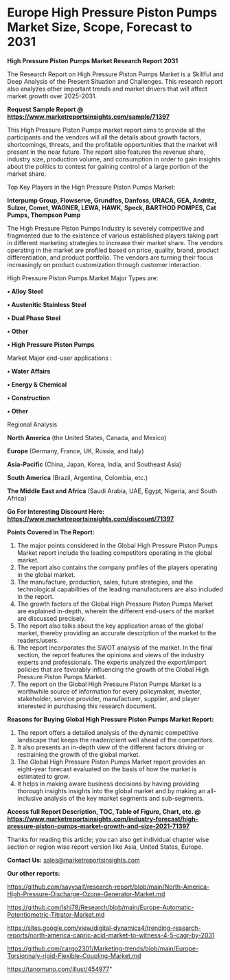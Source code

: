 # Europe High Pressure Piston Pumps Market Size, Scope, Forecast to 2031

<strong>High Pressure Piston Pumps Market Research Report 2031</strong>

The Research Report on High Pressure Piston Pumps Market is a Skillful and Deep Analysis of the Present Situation and Challenges. This research report also analyzes other important trends and market drivers that will affect market growth over 2025-2031.

<strong>Request Sample Report @ <a href=https://www.marketreportsinsights.com/sample/71397>https://www.marketreportsinsights.com/sample/71397</a></strong>

This High Pressure Piston Pumps market report aims to provide all the participants and the vendors will all the details about growth factors, shortcomings, threats, and the profitable opportunities that the market will present in the near future. The report also features the revenue share, industry size, production volume, and consumption in order to gain insights about the politics to contest for gaining control of a large portion of the market share.

Top Key Players in the High Pressure Piston Pumps Market:

<strong>Interpump Group, Flowserve, Grundfos, Danfoss, URACA, GEA, Andritz, Sulzer, Comet, WAGNER, LEWA, HAWK, Speck, BARTHOD POMPES, Cat Pumps, Thompson Pump</strong>

The High Pressure Piston Pumps Industry is severely competitive and fragmented due to the existence of various established players taking part in different marketing strategies to increase their market share. The vendors operating in the market are profiled based on price, quality, brand, product differentiation, and product portfolio. The vendors are turning their focus increasingly on product customization through customer interaction.

High Pressure Piston Pumps Market Major Types are:

<strong>• Alloy Steel

• Austenitic Stainless Steel

• Dual Phase Steel

• Other

• High Pressure Piston Pumps</strong>

Market Major end-user applications :

<strong>• Water Affairs

• Energy & Chemical

• Construction

• Other</strong>

Regional Analysis

</u><strong><b>North America</b></strong> (the United States, Canada, and Mexico)

<strong><b>Europe </b></strong>(Germany, France, UK, Russia, and Italy)

<strong><b>Asia-Pacific</b></strong> (China, Japan, Korea, India, and Southeast Asia)

<strong><b>South America</b></strong> (Brazil, Argentina, Colombia, etc.)

<strong><b>The Middle East and Africa</b></strong> (Saudi Arabia, UAE, Egypt, Nigeria, and South Africa)

<strong>Go For Interesting Discount Here: <a href=https://www.marketreportsinsights.com/discount/71397>https://www.marketreportsinsights.com/discount/71397</a></strong>

<strong>Points Covered in The Report:</strong>
<ol>
  <li>The major points considered in the Global High Pressure Piston Pumps Market report include the leading competitors operating in the global market.</li>
  <li>The report also contains the company profiles of the players operating in the global market.</li>
  <li>The manufacture, production, sales, future strategies, and the technological capabilities of the leading manufacturers are also included in the report.</li>
  <li>The growth factors of the Global High Pressure Piston Pumps Market are explained in-depth, wherein the different end-users of the market are discussed precisely.</li>
  <li>The report also talks about the key application areas of the global market, thereby providing an accurate description of the market to the readers/users.</li>
  <li>The report incorporates the SWOT analysis of the market. In the final section, the report features the opinions and views of the industry experts and professionals. The experts analyzed the export/import policies that are favorably influencing the growth of the Global High Pressure Piston Pumps Market.</li>
  <li>The report on the Global High Pressure Piston Pumps Market is a worthwhile source of information for every policymaker, investor, stakeholder, service provider, manufacturer, supplier, and player interested in purchasing this research document.</li>
</ol>
<strong>Reasons for Buying Global High Pressure Piston Pumps Market Report:</strong>

<ol>
  <li>The report offers a detailed analysis of the dynamic competitive landscape that keeps the reader/client well ahead of the competitors.</li>
  <li>It also presents an in-depth view of the different factors driving or restraining the growth of the global market.</li>
  <li>The Global High Pressure Piston Pumps Market report provides an eight-year forecast evaluated on the basis of how the market is estimated to grow.</li>
  <li>It helps in making aware business decisions by having providing thorough insights insights into the global market and by making an all-inclusive analysis of the key market segments and sub-segments.</li>
</ol>
<strong>Access full Report Description, TOC, Table of Figure, Chart, etc. @ <a href=https://www.marketreportsinsights.com/industry-forecast/high-pressure-piston-pumps-market-growth-and-size-2021-71397>https://www.marketreportsinsights.com/industry-forecast/high-pressure-piston-pumps-market-growth-and-size-2021-71397</a></strong>


Thanks for reading this article; you can also get individual chapter wise section or region wise report version like Asia, United States, Europe.

<strong>Contact Us:</strong>
sales@marketreportsinsights.com

<strong>Our other reports:</strong>

<a href=https://github.com/sayysaif/research-report/blob/main/North-America-High-Pressure-Discharge-Ozone-Generator-Market.md>https://github.com/sayysaif/research-report/blob/main/North-America-High-Pressure-Discharge-Ozone-Generator-Market.md</a>

<a href=https://github.com/Ishi78/Research/blob/main/Europe-Automatic-Potentiometric-Titrator-Market.md>https://github.com/Ishi78/Research/blob/main/Europe-Automatic-Potentiometric-Titrator-Market.md</a>

<a href=https://sites.google.com/view/digital-dynamics4/trending-research-reports/north-america-capric-acid-market-to-witness-4-5-cagr-by-2031>https://sites.google.com/view/digital-dynamics4/trending-research-reports/north-america-capric-acid-market-to-witness-4-5-cagr-by-2031</a>

<a href=https://github.com/cargo2301/Marketing-trends/blob/main/Europe-Torsionnaly-rigid-Flexible-Coupling-Market.md>https://github.com/cargo2301/Marketing-trends/blob/main/Europe-Torsionnaly-rigid-Flexible-Coupling-Market.md</a>

<a href=https://tanomuno.com/illust/454977>https://tanomuno.com/illust/454977</a>"
